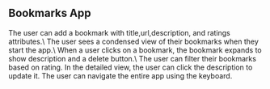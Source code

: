 ## Bookmarks App

The user can add a bookmark with title,url,description, and ratings attributes.\\
The user sees a condensed view of their bookmarks when they start the app.\\
When a user clicks on a bookmark, the bookmark expands to show description and a delete button.\\
The user can filter their bookmarks based on rating.
In the detailed view, the user can click the description to update it.
The user can navigate the entire app using the keyboard.